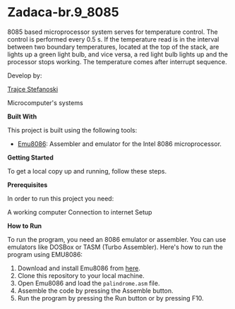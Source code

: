  # Zadaca-br.9_8085

8085 based microprocessor system serves for temperature control. The control is performed every 0.5 s. If the temperature read is in the interval between two boundary temperatures, located at the top of the stack, are lights up a green light bulb, and vice versa, a red light bulb lights up and the processor stops working. The temperature comes after interrupt sequence.

Develop by:

[Trajce Stefanoski ](https://github.com/TrajceStudent)

Microcomputer's systems

**Built With**

This project is built using the following tools:

- [Emu8086](https://emu8086-microprocessor-emulator.en.softonic.com/): Assembler and emulator for the Intel 8086 microprocessor.

**Getting Started**

To get a local copy up and running, follow these steps.

**Prerequisites**

In order to run this project you need:

A working computer
Connection to internet
Setup

**How to Run**

To run the program, you need an 8086 emulator or assembler. You can use emulators like DOSBox or TASM (Turbo Assembler). Here's how to run the program using EMU8086:

1. Download and install Emu8086 from [here](https://emu8086-microprocessor-emulator.en.softonic.com/).
2. Clone this repository to your local machine.
3. Open Emu8086 and load the `palindrome.asm` file.
4. Assemble the code by pressing the Assemble button.
5. Run the program by pressing the Run button or by pressing F10.
